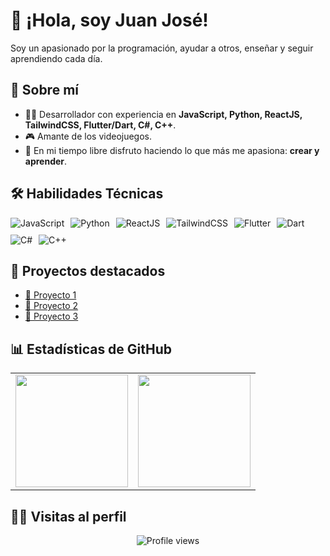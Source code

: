 # 👋 ¡Hola, soy Juan José!

Soy un apasionado por la programación, ayudar a otros, enseñar y seguir aprendiendo cada día.

## 🚀 Sobre mí
- 🧑‍💻 Desarrollador con experiencia en **JavaScript, Python, ReactJS, TailwindCSS, Flutter/Dart, C#, C++**.
- 🎮 Amante de los videojuegos.
- 🦮 En mi tiempo libre disfruto haciendo lo que más me apasiona: **crear y aprender**.

## 🛠️ Habilidades Técnicas
<div style="display: flex; gap: 10px; flex-wrap: wrap;">
  <a><img src="https://img.shields.io/badge/JavaScript-F7DF1E.svg?style=for-the-badge&logo=JavaScript&logoColor=black" alt="JavaScript" /></a>
  <a><img src="https://img.shields.io/badge/Python-3776AB.svg?style=for-the-badge&logo=Python&logoColor=white" alt="Python" /></a>
  <a><img src="https://img.shields.io/badge/React-61DAFB?logo=react&logoColor=black&style=for-the-badge" alt="ReactJS" /></a>
  <a><img src="https://img.shields.io/badge/TailwindCSS-38B2AC.svg?style=for-the-badge&logo=tailwind-css&logoColor=white" alt="TailwindCSS" /></a>
  <a><img src="https://img.shields.io/badge/Flutter-02569B?style=for-the-badge&logo=flutter&logoColor=white" alt="Flutter" /></a>
  <a><img src="https://img.shields.io/badge/Dart-0175C2?style=for-the-badge&logo=dart&logoColor=white" alt="Dart" /></a>
  <a><img src="https://img.shields.io/badge/C%23-239120.svg?style=for-the-badge&logo=c-sharp&logoColor=white" alt="C#" /></a>
  <a><img src="https://img.shields.io/badge/C++-00599C?style=for-the-badge&logo=cplusplus&logoColor=white" alt="C++" /></a>
</div>

## 📂 Proyectos destacados
- [🔗 Proyecto 1](#)
- [🔗 Proyecto 2](#)
- [🔗 Proyecto 3](#)

## 📊 Estadísticas de GitHub
<div align="center">
  <table>
    <tr>
      <td>
        <img src="https://github-readme-stats.vercel.app/api?username=choqlito-dev&show_icons=true&theme=react&hide_border=true&bg_color=0f172a&title_color=60a5fa&text_color=f8fafc&count_private=true" height="180" />
      </td>
      <td>
        <img src="https://github-readme-stats.vercel.app/api/top-langs/?username=choqlito-dev&layout=compact&theme=react&hide_border=true&bg_color=0f172a&title_color=60a5fa&text_color=f8fafc&count_private=true" height="180" />
      </td>
    </tr>
  </table>
</div>

## 👁️‍🔦 Visitas al perfil
<p align="center">
  <img src="https://komarev.com/ghpvc/?username=choqlito-dev&label=Profile%20views&color=0e75b6&style=flat" alt="Profile views" />
</p>
